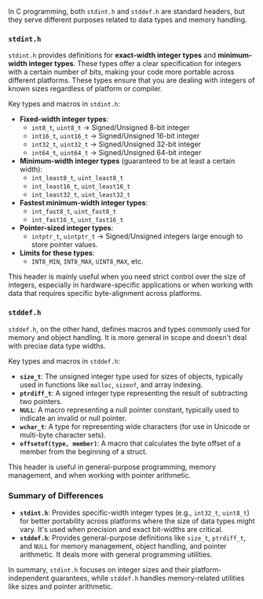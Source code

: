 In C programming, both `stdint.h` and `stddef.h` are standard headers, but they serve different purposes related to data types and memory handling.

### `stdint.h`
`stdint.h` provides definitions for **exact-width integer types** and **minimum-width integer types**. These types offer a clear specification for integers with a certain number of bits, making your code more portable across different platforms. These types ensure that you are dealing with integers of known sizes regardless of platform or compiler.

Key types and macros in `stdint.h`:
- **Fixed-width integer types**:
  - `int8_t`, `uint8_t` → Signed/Unsigned 8-bit integer
  - `int16_t`, `uint16_t` → Signed/Unsigned 16-bit integer
  - `int32_t`, `uint32_t` → Signed/Unsigned 32-bit integer
  - `int64_t`, `uint64_t` → Signed/Unsigned 64-bit integer
- **Minimum-width integer types** (guaranteed to be at least a certain width):
  - `int_least8_t`, `uint_least8_t`
  - `int_least16_t`, `uint_least16_t`
  - `int_least32_t`, `uint_least32_t`
- **Fastest minimum-width integer types**:
  - `int_fast8_t`, `uint_fast8_t`
  - `int_fast16_t`, `uint_fast16_t`
- **Pointer-sized integer types**:
  - `intptr_t`, `uintptr_t` → Signed/Unsigned integers large enough to store pointer values.
- **Limits for these types**:
  - `INT8_MIN`, `INT8_MAX`, `UINT8_MAX`, etc.

This header is mainly useful when you need strict control over the size of integers, especially in hardware-specific applications or when working with data that requires specific byte-alignment across platforms.

### `stddef.h`
`stddef.h`, on the other hand, defines macros and types commonly used for memory and object handling. It is more general in scope and doesn't deal with precise data type widths.

Key types and macros in `stddef.h`:
- **`size_t`**: The unsigned integer type used for sizes of objects, typically used in functions like `malloc`, `sizeof`, and array indexing.
- **`ptrdiff_t`**: A signed integer type representing the result of subtracting two pointers.
- **`NULL`**: A macro representing a null pointer constant, typically used to indicate an invalid or null pointer.
- **`wchar_t`**: A type for representing wide characters (for use in Unicode or multi-byte character sets).
- **`offsetof(type, member)`**: A macro that calculates the byte offset of a member from the beginning of a struct.

This header is useful in general-purpose programming, memory management, and when working with pointer arithmetic.

### Summary of Differences
- **`stdint.h`**: Provides specific-width integer types (e.g., `int32_t`, `uint8_t`) for better portability across platforms where the size of data types might vary. It's used when precision and exact bit-widths are critical.
- **`stddef.h`**: Provides general-purpose definitions like `size_t`, `ptrdiff_t`, and `NULL` for memory management, object handling, and pointer arithmetic. It deals more with general programming utilities.

In summary, `stdint.h` focuses on integer sizes and their platform-independent guarantees, while `stddef.h` handles memory-related utilities like sizes and pointer arithmetic.